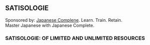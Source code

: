 ## SATISOLOGIE

Sponsored by: [Japanese Complene](https://japanesecomplete.com/). Learn. Train. Retain.  
Master Japanese with Japanese Complete.

### SATISOLOGIE: OF LIMITED AND UNLIMITED RESOURCES

```infinite wants and finite resources


